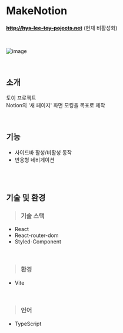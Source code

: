# MakeNotion
**~~http://hys-lee-toy-pojects.net~~**
(현재 비활성화)

<br>

![image](https://github.com/user-attachments/assets/69be70c6-758e-4375-b8ba-612c145a91cb)


<br>

## 소개

토이 프로젝트 <br>
Notion의 '새 페이지' 화면 모킹을 목표로 제작<br>

<br>

## 기능
* 사이드바 활성/비활성 동작
* 반응형 네비게이션

<br>
<br>

## 기술 및 환경

> ### 기술 스택

  - React
  - React-router-dom
  - Styled-Component

<br>

> ### 환경

- Vite

<br>

> ### 언어

- TypeScript
